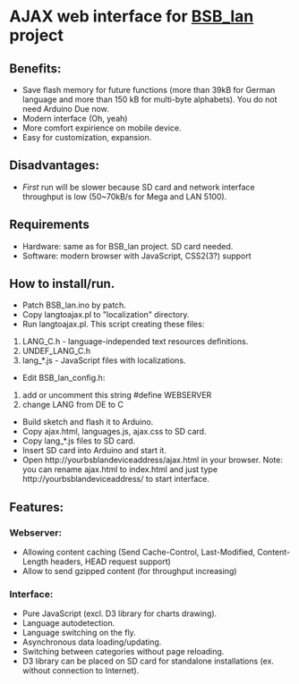 # AJAX web interface for <A HREF="https://github.com/fredlcore/bsb_lan/">BSB_lan</A> project

## Benefits:
- Save flash memory for future functions (more than 39kB for German language and more than 150 kB for multi-byte alphabets). You do not need Arduino Due now.
- Modern interface (Oh, yeah)
- More comfort expirience on mobile device.
- Easy for customization, expansion.

## Disadvantages:
- *First* run will be slower because SD card and network interface throughput is low (50~70kB/s for Mega and LAN 5100).

## Requirements
- Hardware: same as for BSB_lan project. SD card needed.
- Software: modern browser with JavaScript, CSS2(3?) support

## How to install/run.
- Patch BSB_lan.ino by patch.
- Copy langtoajax.pl to "localization" directory.
- Run langtoajax.pl. This script creating these files:
1. LANG_C.h - language-independed text resources definitions.
2. UNDEF_LANG_C.h
3. lang_\*.js - JavaScript files with localizations.
- Edit BSB_lan_config.h:
1. add or uncomment this string #define WEBSERVER
2. change LANG from DE to C
- Build sketch and flash it to Arduino.
- Copy ajax.html, languages.js, ajax.css to SD card.
- Copy lang_*.js files to SD card.
- Insert SD card into Arduino and start it.
- Open http://yourbsblandeviceaddress/ajax.html in your browser. Note: you can rename ajax.html to index.html and just type http://yourbsblandeviceaddress/ to start interface.
   
## Features:
### Webserver:
- Allowing content caching (Send Cache-Control, Last-Modified, Content-Length headers, HEAD request support)
- Allow to send gzipped content (for throughput increasing)
### Interface:
- Pure JavaScript (excl. D3 library for charts drawing).
- Language autodetection.
- Language switching on the fly.
- Asynchronous data loading/updating.
- Switching between categories without page reloading.
- D3 library can be placed on SD card for standalone installations (ex. without connection to Internet).
